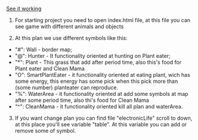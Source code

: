 [See it working](https://ull-esit-mii-ca-1718.github.io/eloquent-js-samples/Chapter%207%20Project%20Electronic%20Life)

1. For starting project you need to open index.html file, at this file you can see game with different animals and objects

2. At this plan we use different symbols like this:

 * "#": Wall - border map;
 * "@": Hunter - It functionality oriented at hunting on Plant eater;
 * "*": Plant - This grass that add after period time, also this's food for Plant eater and Clean Mama
 * "O": SmartPlantEater - it functionality oriented at eating plant, wich has some energy, this energy has some pick when this pick more than (some number) planteater can reproduce.
 * "%": WaterArea - it functionality oriented at add some symbols at map after some period time, also thi's food for Clean Mama
 * "^": CleanMama - it functionality oriented kill all plan and waterArea.

3. If you want change plan you can find file "electronicLife" scroll to down, at this place you'll see variable "table". At this variable you can add or remove some of symbol.

